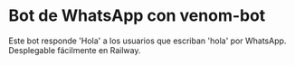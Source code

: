 # Bot de WhatsApp con venom-bot

Este bot responde 'Hola' a los usuarios que escriban 'hola' por WhatsApp. Desplegable fácilmente en Railway.